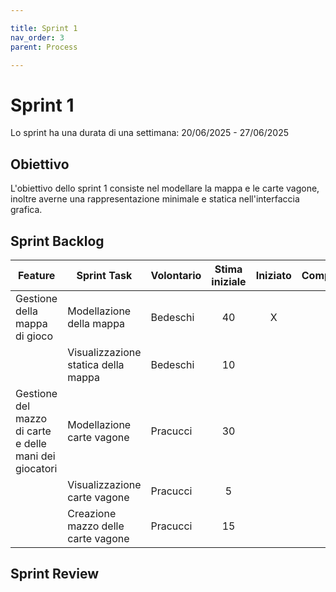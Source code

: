```yaml
---

title: Sprint 1
nav_order: 3
parent: Process

---
```


# Sprint 1

Lo sprint ha una durata di una settimana: 20/06/2025 - 27/06/2025

## Obiettivo

L'obiettivo dello sprint 1 consiste nel modellare la mappa e le carte vagone, inoltre averne una rappresentazione minimale
e statica nell'interfaccia grafica.

## Sprint Backlog

| Feature                                                | Sprint Task                         | Volontario | Stima iniziale | Iniziato | Completato |
|--------------------------------------------------------|-------------------------------------|------------|:--------------:|:--------:|:----------:|
| Gestione della mappa di gioco                          | Modellazione della mappa            | Bedeschi   |       40       |    X     |            | 
|                                                        | Visualizzazione statica della mappa | Bedeschi   |       10       |          |            |
| Gestione del mazzo di carte e delle mani dei giocatori | Modellazione carte vagone           | Pracucci   |       30       |          |            |
|                                                        | Visualizzazione carte vagone        | Pracucci   |       5        |          |            |
|                                                        | Creazione mazzo delle carte vagone  | Pracucci   |       15       |          |            |

## Sprint Review